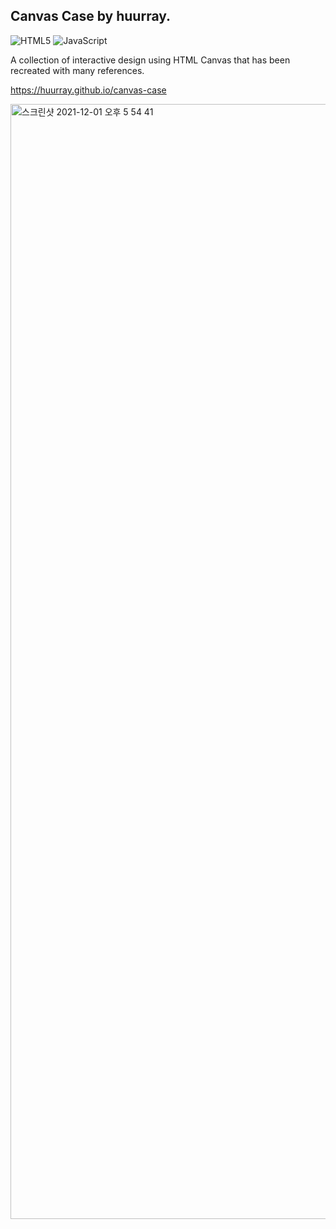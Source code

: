 ## Canvas Case by huurray.

![HTML5](https://img.shields.io/badge/html5-%23E34F26.svg?style=for-the-badge&logo=html5&logoColor=white)
![JavaScript](https://img.shields.io/badge/javascript-%23323330.svg?style=for-the-badge&logo=javascript&logoColor=%23F7DF1E)

A collection of interactive design using HTML Canvas that has been recreated with many references.

https://huurray.github.io/canvas-case

<img width="1784" alt="스크린샷 2021-12-01 오후 5 54 41" src="https://user-images.githubusercontent.com/41982439/144202709-abc683da-9495-44c8-a216-b043589e706e.png">

